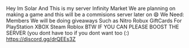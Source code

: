 Hey Im Solar
And This is my server Infinity Market
We are planning on making a game and this will be a commisions server later on 😄 
We Need:
Members
We will be doing giveaways
Such as 
Nitro
Robux
GiftCards For
PlayStation
XBOX
Steam
Roblox
BTW IF YOU CAN PLEASE BOOST THE SERVER (you dont have too if you dont want too (:)
https://discord.gg/drQEEs3Z 
